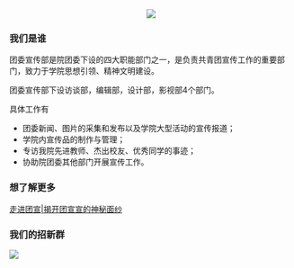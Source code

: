 <div align="center"><img src="https://MeganGid.github.io/Welcome/logo.png"/></div>

### 我们是谁

团委宣传部是院团委下设的四大职能部门之一，是负责共青团宣传工作的重要部门，致力于学院思想引领、精神文明建设。

团委宣传部下设访谈部，编辑部，设计部，影视部4个部门。

具体工作有
- 团委新闻、图片的采集和发布以及学院大型活动的宣传报道；
- 学院内宣传品的制作与管理；
- 专访我院先进教师、杰出校友、优秀同学的事迹；
- 协助院团委其他部门开展宣传工作。

### 想了解更多

[走进团宣|揭开团宣宣的神秘面纱](https://mp.weixin.qq.com/s/aj2sJo273P0qGkKzBlNL3g)

### 我们的招新群

![](https://MeganGid.github.io/Welcome/微信图片_20191013124337.jpg)
